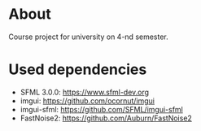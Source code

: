 # About
Course project for university on 4-nd semester.
# Used dependencies
- SFML 3.0.0: https://www.sfml-dev.org
- imgui: https://github.com/ocornut/imgui
- imgui-sfml: https://github.com/SFML/imgui-sfml
- FastNoise2: https://github.com/Auburn/FastNoise2
